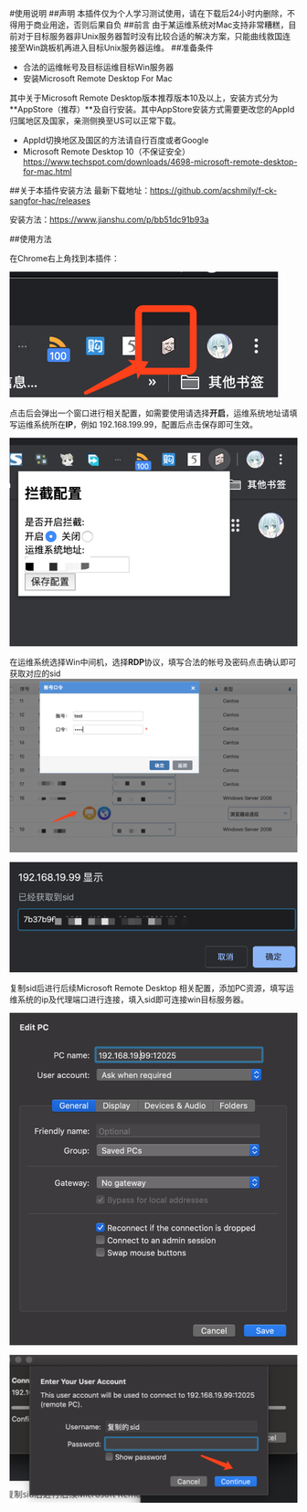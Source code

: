 #使用说明
##声明
本插件仅为个人学习测试使用，请在下载后24小时内删除，不得用于商业用途，否则后果自负
##前言
由于某运维系统对Mac支持非常糟糕，目前对于目标服务器非Unix服务器暂时没有比较合适的解决方案，只能曲线救国连接至Win跳板机再进入目标Unix服务器运维。
##准备条件
- 合法的运维帐号及目标运维目标Win服务器
- 安装Microsoft Remote Desktop For Mac

其中关于Microsoft Remote Desktop版本推荐版本10及以上，安装方式分为**AppStore（推荐）**及自行安装。其中AppStore安装方式需要更改您的AppId归属地区及国家，亲测侧换至US可以正常下载。

- AppId切换地区及国区的方法请自行百度或者Google
- Microsoft Remote Desktop 10（不保证安全） https://www.techspot.com/downloads/4698-microsoft-remote-desktop-for-mac.html 

##关于本插件安装方法
最新下载地址：https://github.com/acshmily/f-ck-sangfor-hac/releases

安装方法：https://www.jianshu.com/p/bb51dc91b93a

##使用方法

在Chrome右上角找到本插件：

![image-20200119102449788](dist/image-20200119102449788.png)

点击后会弹出一个窗口进行相关配置，如需要使用请选择**开启**，运维系统地址请填写运维系统所在**IP**，例如 192.168.199.99，配置后点击保存即可生效。

![image-20200119102552792](dist/image-20200119102552792.png)

在运维系统选择Win中间机，选择**RDP**协议，填写合法的帐号及密码点击确认即可获取对应的sid![image-20200119102813439](dist/image-20200119102813439.png)

![image-20200119102948092](dist/image-20200119102948092.png)

复制sid后进行后续Microsoft Remote Desktop 相关配置，添加PC资源，填写运维系统的ip及代理端口进行连接，填入sid即可连接win目标服务器。

![image-20200119103222417](dist/image-20200119103222417.png)

![image-20200119103257843](dist/image-20200119103257843.png)

